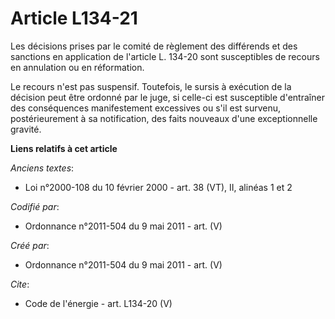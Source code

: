 # Article L134-21

Les décisions prises par le comité de règlement des différends et des sanctions en application de l'article L. 134-20 sont
susceptibles de recours en annulation ou en réformation.

Le recours n'est pas suspensif. Toutefois, le sursis à exécution de la décision peut être ordonné par le juge, si celle-ci
est susceptible d'entraîner des conséquences manifestement excessives ou s'il est survenu, postérieurement à sa notification,
des faits nouveaux d'une exceptionnelle gravité.

**Liens relatifs à cet article**

_Anciens textes_:

  - Loi n°2000-108 du 10 février 2000 - art. 38 (VT), II, alinéas 1 et 2

_Codifié par_:

  - Ordonnance n°2011-504 du 9 mai 2011 - art. (V)

_Créé par_:

  - Ordonnance n°2011-504 du 9 mai 2011 - art. (V)

_Cite_:

  - Code de l'énergie - art. L134-20 (V)
